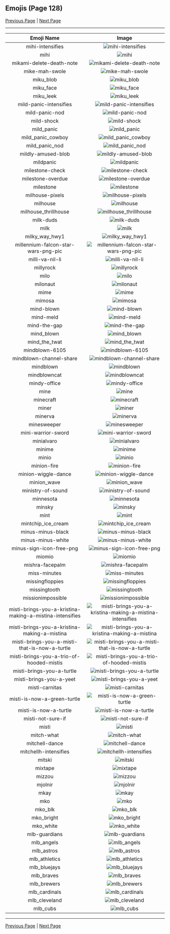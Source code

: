 
## Emojis (Page 128)

[Previous Page](/docs/hc/page-m-0127.md)
  | [Next Page](/docs/hc/page-m-0129.md)

<hr />

|Emoji Name|Image|
| :-: | :-: |
|mihi-intensifies| ![mihi-intensifies](/emojis/hc/mihi-intensifies.gif)|
|mihi| ![mihi](/emojis/hc/mihi.png)|
|mikami-delete-death-note| ![mikami-delete-death-note](/emojis/hc/mikami-delete-death-note.png)|
|mike-mah-swole| ![mike-mah-swole](/emojis/hc/mike-mah-swole.png)|
|miku_blob| ![miku_blob](/emojis/hc/miku_blob.png)|
|miku_face| ![miku_face](/emojis/hc/miku_face.png)|
|miku_leek| ![miku_leek](/emojis/hc/miku_leek.png)|
|mild-panic-intensifies| ![mild-panic-intensifies](/emojis/hc/mild-panic-intensifies.gif)|
|mild-panic-nod| ![mild-panic-nod](/emojis/hc/mild-panic-nod.gif)|
|mild-shock| ![mild-shock](/emojis/hc/mild-shock.png)|
|mild_panic| ![mild_panic](/emojis/hc/mild_panic.png)|
|mild_panic_cowboy| ![mild_panic_cowboy](/emojis/hc/mild_panic_cowboy.png)|
|mild_panic_nod| ![mild_panic_nod](/emojis/hc/mild_panic_nod.gif)|
|mildly-amused-blob| ![mildly-amused-blob](/emojis/hc/mildly-amused-blob.png)|
|mildpanic| ![mildpanic](/emojis/hc/mildpanic.gif)|
|milestone-check| ![milestone-check](/emojis/hc/milestone-check.png)|
|milestone-overdue| ![milestone-overdue](/emojis/hc/milestone-overdue.png)|
|milestone| ![milestone](/emojis/hc/milestone.png)|
|milhouse-pixels| ![milhouse-pixels](/emojis/hc/milhouse-pixels.gif)|
|milhouse| ![milhouse](/emojis/hc/milhouse.png)|
|milhouse_thrillhouse| ![milhouse_thrillhouse](/emojis/hc/milhouse_thrillhouse.jpg)|
|milk-duds| ![milk-duds](/emojis/hc/milk-duds.png)|
|milk| ![milk](/emojis/hc/milk.png)|
|milky_way_hwy1| ![milky_way_hwy1](/emojis/hc/milky_way_hwy1.jpg)|
|millennium-falcon-star-wars-png-pic| ![millennium-falcon-star-wars-png-pic](/emojis/hc/millennium-falcon-star-wars-png-pic.png)|
|milli-va-nil-li| ![milli-va-nil-li](/emojis/hc/milli-va-nil-li.jpg)|
|millyrock| ![millyrock](/emojis/hc/millyrock.gif)|
|milo| ![milo](/emojis/hc/milo.png)|
|milonaut| ![milonaut](/emojis/hc/milonaut.png)|
|mime| ![mime](/emojis/hc/mime.png)|
|mimosa| ![mimosa](/emojis/hc/mimosa.png)|
|mind-blown| ![mind-blown](/emojis/hc/mind-blown.gif)|
|mind-meld| ![mind-meld](/emojis/hc/mind-meld.png)|
|mind-the-gap| ![mind-the-gap](/emojis/hc/mind-the-gap.png)|
|mind_blown| ![mind_blown](/emojis/hc/mind_blown.gif)|
|mind_the_twat| ![mind_the_twat](/emojis/hc/mind_the_twat.png)|
|mindblown-6105| ![mindblown-6105](/emojis/hc/mindblown-6105.gif)|
|mindblown-channel-share| ![mindblown-channel-share](/emojis/hc/mindblown-channel-share.gif)|
|mindblown| ![mindblown](/emojis/hc/mindblown.gif)|
|mindblowncat| ![mindblowncat](/emojis/hc/mindblowncat.gif)|
|mindy-office| ![mindy-office](/emojis/hc/mindy-office.png)|
|mine| ![mine](/emojis/hc/mine.gif)|
|minecraft| ![minecraft](/emojis/hc/minecraft.png)|
|miner| ![miner](/emojis/hc/miner.gif)|
|minerva| ![minerva](/emojis/hc/minerva.jpg)|
|minesweeper| ![minesweeper](/emojis/hc/minesweeper.png)|
|mini-warrior-sword| ![mini-warrior-sword](/emojis/hc/mini-warrior-sword.gif)|
|minialvaro| ![minialvaro](/emojis/hc/minialvaro.png)|
|minime| ![minime](/emojis/hc/minime.png)|
|minio| ![minio](/emojis/hc/minio.png)|
|minion-fire| ![minion-fire](/emojis/hc/minion-fire.jpg)|
|minion-wiggle-dance| ![minion-wiggle-dance](/emojis/hc/minion-wiggle-dance.gif)|
|minion_wave| ![minion_wave](/emojis/hc/minion_wave.png)|
|ministry-of-sound| ![ministry-of-sound](/emojis/hc/ministry-of-sound.png)|
|minnesota| ![minnesota](/emojis/hc/minnesota.png)|
|minsky| ![minsky](/emojis/hc/minsky.png)|
|mint| ![mint](/emojis/hc/mint.png)|
|mintchip_ice_cream| ![mintchip_ice_cream](/emojis/hc/mintchip_ice_cream.gif)|
|minus-minus-black| ![minus-minus-black](/emojis/hc/minus-minus-black.png)|
|minus-minus-white| ![minus-minus-white](/emojis/hc/minus-minus-white.png)|
|minus-sign-icon-free-png| ![minus-sign-icon-free-png](/emojis/hc/minus-sign-icon-free-png.png)|
|miomio| ![miomio](/emojis/hc/miomio.png)|
|mishra-facepalm| ![mishra-facepalm](/emojis/hc/mishra-facepalm.png)|
|miss-minutes| ![miss-minutes](/emojis/hc/miss-minutes.png)|
|missingfloppies| ![missingfloppies](/emojis/hc/missingfloppies.png)|
|missingtooth| ![missingtooth](/emojis/hc/missingtooth.jpg)|
|missionimpossible| ![missionimpossible](/emojis/hc/missionimpossible.png)|
|misti-brings-you-a-kristina-making-a-mistina-intensifies| ![misti-brings-you-a-kristina-making-a-mistina-intensifies](/emojis/hc/misti-brings-you-a-kristina-making-a-mistina-intensifies.gif)|
|misti-brings-you-a-kristina-making-a-mistina| ![misti-brings-you-a-kristina-making-a-mistina](/emojis/hc/misti-brings-you-a-kristina-making-a-mistina.png)|
|misti-brings-you-a-misti-that-is-now-a-turtle| ![misti-brings-you-a-misti-that-is-now-a-turtle](/emojis/hc/misti-brings-you-a-misti-that-is-now-a-turtle.png)|
|misti-brings-you-a-trio-of-hooded-mistis| ![misti-brings-you-a-trio-of-hooded-mistis](/emojis/hc/misti-brings-you-a-trio-of-hooded-mistis.png)|
|misti-brings-you-a-turtle| ![misti-brings-you-a-turtle](/emojis/hc/misti-brings-you-a-turtle.png)|
|misti-brings-you-a-yeet| ![misti-brings-you-a-yeet](/emojis/hc/misti-brings-you-a-yeet.png)|
|misti-carnitas| ![misti-carnitas](/emojis/hc/misti-carnitas.png)|
|misti-is-now-a-green-turtle| ![misti-is-now-a-green-turtle](/emojis/hc/misti-is-now-a-green-turtle.png)|
|misti-is-now-a-turtle| ![misti-is-now-a-turtle](/emojis/hc/misti-is-now-a-turtle.png)|
|misti-not-sure-if| ![misti-not-sure-if](/emojis/hc/misti-not-sure-if.png)|
|misti| ![misti](/emojis/hc/misti.png)|
|mitch-what| ![mitch-what](/emojis/hc/mitch-what.png)|
|mitchell-dance| ![mitchell-dance](/emojis/hc/mitchell-dance.gif)|
|mitchellh-intensifies| ![mitchellh-intensifies](/emojis/hc/mitchellh-intensifies.gif)|
|mitski| ![mitski](/emojis/hc/mitski.png)|
|mixtape| ![mixtape](/emojis/hc/mixtape.png)|
|mizzou| ![mizzou](/emojis/hc/mizzou.jpg)|
|mjolnir| ![mjolnir](/emojis/hc/mjolnir.png)|
|mkay| ![mkay](/emojis/hc/mkay.png)|
|mko| ![mko](/emojis/hc/mko.png)|
|mko_blk| ![mko_blk](/emojis/hc/mko_blk.png)|
|mko_bright| ![mko_bright](/emojis/hc/mko_bright.png)|
|mko_white| ![mko_white](/emojis/hc/mko_white.png)|
|mlb-guardians| ![mlb-guardians](/emojis/hc/mlb-guardians.png)|
|mlb_angels| ![mlb_angels](/emojis/hc/mlb_angels.jpg)|
|mlb_astros| ![mlb_astros](/emojis/hc/mlb_astros.jpg)|
|mlb_athletics| ![mlb_athletics](/emojis/hc/mlb_athletics.jpg)|
|mlb_bluejays| ![mlb_bluejays](/emojis/hc/mlb_bluejays.png)|
|mlb_braves| ![mlb_braves](/emojis/hc/mlb_braves.gif)|
|mlb_brewers| ![mlb_brewers](/emojis/hc/mlb_brewers.jpg)|
|mlb_cardinals| ![mlb_cardinals](/emojis/hc/mlb_cardinals.jpg)|
|mlb_cleveland| ![mlb_cleveland](/emojis/hc/mlb_cleveland.png)|
|mlb_cubs| ![mlb_cubs](/emojis/hc/mlb_cubs.jpg)|

<hr/>

[Previous Page](/docs/hc/page-m-0127.md)
  | [Next Page](/docs/hc/page-m-0129.md)